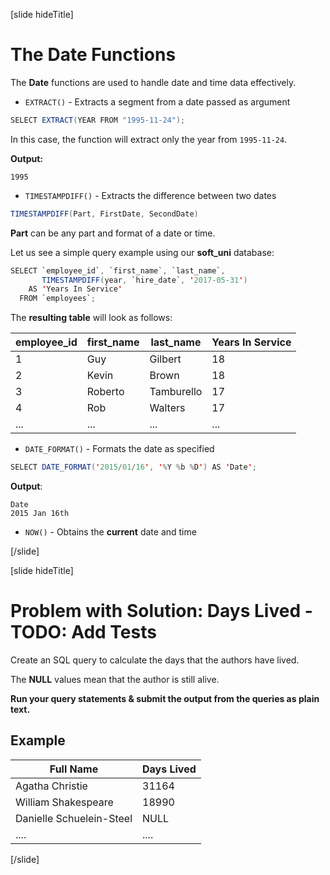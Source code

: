 [slide hideTitle]

# The Date Functions

The **Date** functions are used to handle date and time data effectively.

- `EXTRACT()` - Extracts a segment from a date passed as argument

``` java
SELECT EXTRACT(YEAR FROM "1995-11-24"); 
```

In this case, the function will extract only the year from `1995-11-24`.

**Output:**

```
1995
```

- `TIMESTAMPDIFF()` - Extracts the difference between two dates

``` java
TIMESTAMPDIFF(Part, FirstDate, SecondDate)  
```

**Part** can be any part and format of a date or time.

Let us see a simple query example using our **soft_uni** database:

``` java
SELECT `employee_id`, `first_name`, `last_name`,
       TIMESTAMPDIFF(year, `hire_date`, '2017-05-31')
    AS 'Years In Service'
  FROM `employees`;
```

The **resulting table** will look as follows:

| employee_id | first_name | last_name | Years In Service |
| --- | --- | --- | --- |
| 1 | Guy | Gilbert | 18 |
| 2 | Kevin | Brown | 18 |
| 3 | Roberto | Tamburello | 17 |
| 4 | Rob | Walters | 17 |
| ... | ... | ... | ... |

- `DATE_FORMAT()` - Formats the date as specified

``` java
SELECT DATE_FORMAT('2015/01/16', '%Y %b %D') AS 'Date';
```

**Output**:

```
Date
2015 Jan 16th
```

- `NOW()` - Obtains the **current** date and time


[/slide]

[slide hideTitle]

# Problem with Solution: Days Lived - TODO: Add Tests

Create an SQL query to calculate the days that the authors have lived. 

The **NULL** values mean that the author is still alive. 

**Run your query statements & submit the output from the queries as plain text.**

## Example

| Full Name | Days Lived |
| --- | --- |
| Agatha Christie | 31164 |
| William Shakespeare | 18990 |
| Danielle Schuelein-Steel | NULL |
| .... | .... |

[/slide]
